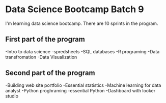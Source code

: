 # Data Science Bootcamp Batch 9

I'm learning data science bootcamp. There are 10 sprints in the program.

## First part of the program

-Intro to data science
-spredsheets
-SQL databases
-R programing
-Data transfromation
-Data Visualization


## Second part of the program

-Building web site portfolio
-Essential statistics
-Machine learning for data analyst
-Python proghraming
-essential Python
-Dashboard with looker studio


